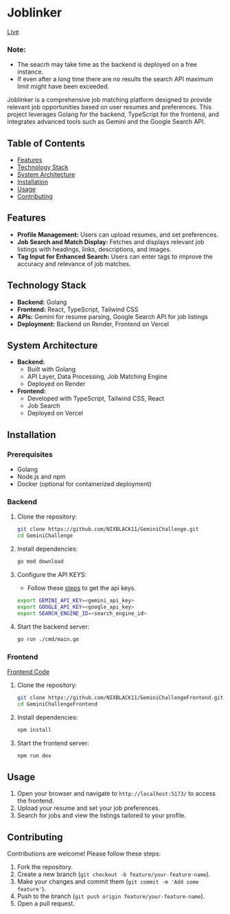 # Joblinker

[Live](jobs.nixblack.site)
### Note: 
- The seacrh may take time as the backend is deployed on a free instance.
- If even after a long time there are no results the search API maximum limit might have been exceeded. 

Joblinker is a comprehensive job matching platform designed to provide relevant job opportunities based on user resumes and preferences. This project leverages Golang for the backend, TypeScript for the frontend, and integrates advanced tools such as Gemini and the Google Search API.

## Table of Contents

- [Features](#features)
- [Technology Stack](#technology-stack)
- [System Architecture](#system-architecture)
- [Installation](#installation)
- [Usage](#usage)
- [Contributing](#contributing)

## Features

- **Profile Management:** Users can upload resumes, and set preferences.
- **Job Search and Match Display:** Fetches and displays relevant job listings with headings, links, descriptions, and images.
- **Tag Input for Enhanced Search:** Users can enter tags to improve the accuracy and relevance of job matches.

## Technology Stack

- **Backend:** Golang
- **Frontend:** React, TypeScript, Tailwind CSS
- **APIs:** Gemini for resume parsing, Google Search API for job listings
- **Deployment:** Backend on Render, Frontend on Vercel

## System Architecture

- **Backend:** 
  - Built with Golang
  - API Layer, Data Processing, Job Matching Engine
  - Deployed on Render
- **Frontend:**
  - Developed with TypeScript, Tailwind CSS, React
  - Job Search
  - Deployed on Vercel

## Installation

### Prerequisites

- Golang
- Node.js and npm
- Docker (optional for containerized deployment)

### Backend

1. Clone the repository:

   ```bash
   git clone https://github.com/NIXBLACK11/GeminiChallenge.git
   cd GeminiChallenge
   ```

2. Install dependencies:

   ```bash
   go mod download
   ```

3. Configure the API KEYS:
   - Follow these [steps](STEPSAPI.md) to get the api keys.

   ```bash
   export GEMINI_API_KEY=<gemini_api_key>
   export GOOGLE_API_KEY=<google_api_key>
   export SEARCH_ENGINE_ID=<search_engine_id>
   ```

4. Start the backend server:

   ```bash
   go run ./cmd/main.go
   ```

### Frontend
[Frontend Code](https://github.com/NIXBLACK11/GeminiChallengeFrontend)

1. Clone the repository:

   ```bash
   git clone https://github.com/NIXBLACK11/GeminiChallengeFrontend.git
   cd GeminiChallengeFrontend
   ```

2. Install dependencies:

   ```bash
   npm install
   ```

3. Start the frontend server:

   ```bash
   npm run dev
   ```

## Usage

1. Open your browser and navigate to `http://localhost:5173/` to access the frontend.
2. Upload your resume and set your job preferences.
3. Search for jobs and view the listings tailored to your profile.

## Contributing

Contributions are welcome! Please follow these steps:

1. Fork the repository.
2. Create a new branch (`git checkout -b feature/your-feature-name`).
3. Make your changes and commit them (`git commit -m 'Add some feature'`).
4. Push to the branch (`git push origin feature/your-feature-name`).
5. Open a pull request.